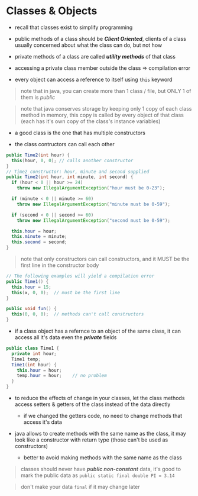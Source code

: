 # Classes & Objects

- recall that classes exist to simplify programming

- public methods of a class should be **_Client Oriented_**, clients of a class usually concerned about what the class can do, but not how

- private methods of a class are called **_utility methods_** of that class

- accessing a private class member outside the class => compilation error

- every object can access a reference to itself using `this` keyword

> note that in java, you can create more than 1 class / file, but ONLY 1 of them is _public_

> note that java conserves storage by keeping only 1 copy of each class method in memory, this copy is called by every object of that class (each has it's own copy of the class's instance variables)

- a good class is the one that has multiple constructors

- the class contructors can call each other

```java
public Time2(int hour) {
  this(hour, 0, 0); // calls another constructor
}
// Time2 constructor: hour, minute and second supplied
public Time2(int hour, int minute, int second) {
  if (hour < 0 || hour >= 24)
    throw new IllegalArgumentException("hour must be 0-23");

  if (minute < 0 || minute >= 60)
    throw new IllegalArgumentException("minute must be 0-59");

  if (second < 0 || second >= 60)
    throw new IllegalArgumentException("second must be 0-59");

  this.hour = hour;
  this.minute = minute;
  this.second = second;
}
```

> note that only constructors can call constructors, and it MUST be the first line in the constructor body

```java
// The following examples will yield a compilation error
public Time1() {
  this.hour = 15;
  this(x, 0, 0);  // must be the first line
}

public void fun() {
  this(0, 0, 0);  // methods can't call constructors
}
```

- if a class object has a refernce to an object of the same class, it can access all it's data even the **_private_** fields

```java
public class Time1 {
  private int hour;
  Time1 temp;
  Time1(int hour) {
    this.hour = hour;
    temp.hour = hour;    // no problem
  }
}
```

- to reduce the effects of change in your classes, let the class methods access setters & getters of the class instead of the data directly

  - if we changed the getters code, no need to change methods that access it's data

- java allows to create methods with the same name as the class, it may look like a constructor with return type (those can't be used as constructors)
  - better to avoid making methods with the same name as the class


> classes should never have **_public non-constant_** data, it's good to mark the public data as `public static final double PI = 3.14`

> don't make your data `final` if it may change later
